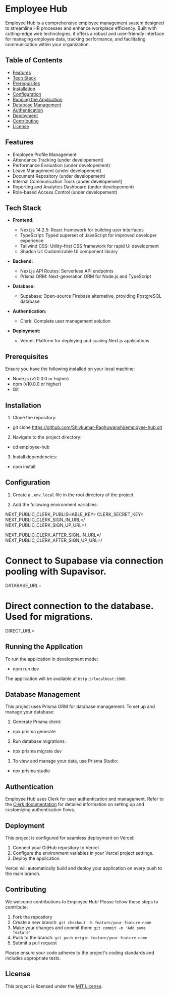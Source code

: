 # Employee Hub

Employee Hub is a comprehensive employee management system designed to streamline HR processes and enhance workplace efficiency. Built with cutting-edge web technologies, it offers a robust and user-friendly interface for managing employee data, tracking performance, and facilitating communication within your organization.

## Table of Contents

- [Features](#features)
- [Tech Stack](#tech-stack)
- [Prerequisites](#prerequisites)
- [Installation](#installation)
- [Configuration](#configuration)
- [Running the Application](#running-the-application)
- [Database Management](#database-management)
- [Authentication](#authentication)
- [Deployment](#deployment)
- [Contributing](#contributing)
- [License](#license)

## Features

- Employee Profile Management
- Attendance Tracking (under developement)
- Performance Evaluation (under developement)
- Leave Management (under developement)
- Document Repository (under developement)
- Internal Communication Tools (under developement)
- Reporting and Analytics Dashboard (under developement)
- Role-based Access Control (under developement)

## Tech Stack

- **Frontend:**
  - Next.js 14.2.5: React framework for building user interfaces
  - TypeScript: Typed superset of JavaScript for improved developer experience
  - Tailwind CSS: Utility-first CSS framework for rapid UI development
  - Shadcn UI: Customizable UI component library

- **Backend:**
  - Next.js API Routes: Serverless API endpoints
  - Prisma ORM: Next-generation ORM for Node.js and TypeScript

- **Database:**
  - Supabase: Open-source Firebase alternative, providing PostgreSQL database

- **Authentication:**
  - Clerk: Complete user management solution

- **Deployment:**
  - Vercel: Platform for deploying and scaling Next.js applications

## Prerequisites

Ensure you have the following installed on your local machine:

- Node.js (v20.0.0 or higher)
- npm (v10.0.0 or higher) 
- Git

## Installation

1. Clone the repository:
- git clone https://github.com/Shivkumar-Raghuwanshi/employee-hub.git

2. Navigate to the project directory:
- cd employee-hub

3. Install dependencies:
- npm install


## Configuration

1. Create a `.env.local` file in the root directory of the project.

2. Add the following environment variables:

NEXT_PUBLIC_CLERK_PUBLISHABLE_KEY=
CLERK_SECRET_KEY=
NEXT_PUBLIC_CLERK_SIGN_IN_URL=/
NEXT_PUBLIC_CLERK_SIGN_UP_URL=/

NEXT_PUBLIC_CLERK_AFTER_SIGN_IN_URL=/
NEXT_PUBLIC_CLERK_AFTER_SIGN_UP_URL=/

# Connect to Supabase via connection pooling with Supavisor.
DATABASE_URL=
# Direct connection to the database. Used for migrations.
DIRECT_URL=
                
## Running the Application

To run the application in development mode:
- npm run dev

The application will be available at `http://localhost:3000`.

## Database Management

This project uses Prisma ORM for database management. To set up and manage your database:

1. Generate Prisma client:
- npx prisma generate
2. Run database migrations:
- npx prisma migrate dev
3. To view and manage your data, use Prisma Studio:
- npx prisma studio

## Authentication

Employee Hub uses Clerk for user authentication and management. Refer to the [Clerk documentation](https://clerk.dev/docs) for detailed information on setting up and customizing authentication flows.

## Deployment

This project is configured for seamless deployment on Vercel:

1. Connect your GitHub repository to Vercel.
2. Configure the environment variables in your Vercel project settings.
3. Deploy the application.

Vercel will automatically build and deploy your application on every push to the main branch.

## Contributing

We welcome contributions to Employee Hub! Please follow these steps to contribute:

1. Fork the repository
2. Create a new branch: `git checkout -b feature/your-feature-name`
3. Make your changes and commit them: `git commit -m 'Add some feature'`
4. Push to the branch: `git push origin feature/your-feature-name`
5. Submit a pull request

Please ensure your code adheres to the project's coding standards and includes appropriate tests.

## License

This project is licensed under the [MIT License](LICENSE).